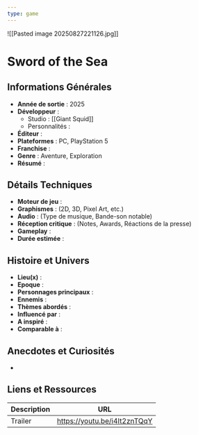 ```yaml
---
type: game
---
```

![[Pasted image 20250827221126.jpg]]
# Sword of the Sea

## Informations Générales

- **Année de sortie** : 2025
- **Développeur** : 
	- Studio : [[Giant Squid]]
	- Personnalités : 
- **Éditeur** : 
- **Plateformes** : PC, PlayStation 5
- **Franchise** : 
- **Genre** : Aventure, Exploration
- **Résumé** : 

## Détails Techniques
- **Moteur de jeu** : 
- **Graphismes** : (2D, 3D, Pixel Art, etc.)
- **Audio** : (Type de musique, Bande-son notable)
- **Réception critique** : (Notes, Awards, Réactions de la presse)
- **Gameplay** :
- **Durée estimée** : 

## Histoire et Univers
- **Lieu(x)** : 
- **Epoque** : 
- **Personnages principaux** : 
- **Ennemis** :
- **Thèmes abordés** : 
- **Influencé par** :
- **A inspiré** : 
- **Comparable à** :
## Anecdotes et Curiosités
- 
## Liens et Ressources

| Description | URL                          |
| ----------- | ---------------------------- |
| Trailer     | https://youtu.be/i4It2znTQqY |
